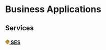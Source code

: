 # Business Applications

## Services

### **[<img height=15px; alt="ses-icon" src="../../images/ses.png" /> SES](./SES/README.md)**